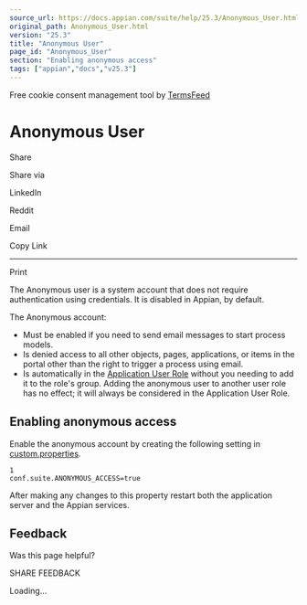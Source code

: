 ```yaml
---
source_url: https://docs.appian.com/suite/help/25.3/Anonymous_User.html
original_path: Anonymous_User.html
version: "25.3"
title: "Anonymous User"
page_id: "Anonymous_User"
section: "Enabling anonymous access"
tags: ["appian","docs","v25.3"]
---
```



Free cookie consent management tool by [TermsFeed](https://www.termsfeed.com/)

# Anonymous User

Share

Share via

LinkedIn

Reddit

Email

Copy Link

* * *

Print

The Anonymous user is a system account that does not require authentication using credentials. It is disabled in Appian, by default.

The Anonymous account:

-   Must be enabled if you need to send email messages to start process models.
-   Is denied access to all other objects, pages, applications, or items in the portal other than the right to trigger a process using email.
-   Is automatically in the [Application User Role](User_Roles.html#application-user-role) without you needing to add it to the role's group. Adding the anonymous user to another user role has no effect; it will always be considered in the Application User Role.

## Enabling anonymous access

Enable the anonymous account by creating the following setting in [custom.properties](Custom_Configurations.html).

```
1
conf.suite.ANONYMOUS_ACCESS=true
```

After making any changes to this property restart both the application server and the Appian services.

## Feedback

Was this page helpful?

SHARE FEEDBACK

Loading...